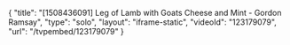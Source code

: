 {
    "title": "[1508436091] Leg of Lamb with Goats Cheese and Mint - Gordon Ramsay",
    "type": "solo",
    "layout": "iframe-static",
    "videoId": "123179079",
    "url": "\/tvpembed\/123179079"
}